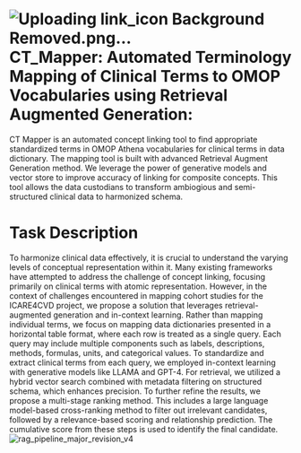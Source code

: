# ![Uploading link_icon Background Removed.png…]() CT\_Mapper: Automated Terminology Mapping of Clinical Terms to OMOP Vocabularies using Retrieval Augmented Generation: 
CT Mapper is an automated concept linking tool to find appropriate standardized terms in OMOP Athena vocabularies for clinical terms in data dictionary. The mapping tool is built with advanced Retrieval Augment Generation method. We leverage the power of generative models and vector store to improve accuracy of linking for composite concepts. This tool allows the data custodians to transform ambiogious and semi-structured clinical data to harmonized schema.

# Task Description
To harmonize clinical data effectively, it is crucial to understand the varying levels of conceptual representation within it. Many existing frameworks have attempted to address the challenge of concept linking, focusing primarily on clinical terms with atomic representation. However, in the context of challenges encountered in mapping cohort studies for the ICARE4CVD project, we propose a solution that leverages retrieval-augmented generation and in-context learning. Rather than mapping individual terms, we focus on mapping data dictionaries presented in a horizontal table format, where each row is treated as a single query. Each query may include multiple components such as labels, descriptions, methods, formulas, units, and categorical values. To standardize and extract clinical terms from each query, we employed in-context learning with generative models like LLAMA and GPT-4. For retrieval, we utilized a hybrid vector search combined with metadata filtering on structured schema, which enhances precision. To further refine the results, we propose a multi-stage ranking method. This includes a large language model-based cross-ranking method to filter out irrelevant candidates, followed by a relevance-based scoring and relationship prediction. The cumulative score from these steps is used to identify the final candidate.
![rag_pipeline_major_revision_v4](https://github.com/user-attachments/assets/80f66675-cf69-4d9c-8781-e97d9aea4bd5)
